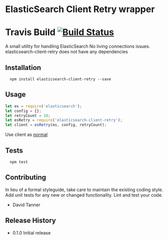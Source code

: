 ElasticSearch Client Retry wrapper
==================================

# Travis Build [![Build Status](https://travis-ci.org/VivintSolar/elasticsearch-client-retry.png?branch=master)](https://travis-ci.org/VivintSolar/elasticsearch-client-retry)


A small utility for handling ElasticSearch No living connections issues.
elasticsearch-client-retry does not have any dependencies

Installation
------------
```shell
  npm install elasticsearch-client-retry --save
```

Usage
-----
```javascript
let es = require('elasticsearch');
let config = {};
let retryCount = 10;
let esRetry = require('elasticsearch-client-retry');
let client = esRetry(es, config, retryCount);
```

Use client as [normal](https://github.com/elastic/elasticsearch-js#examples)


Tests
-----
```shell
  npm test
```

Contributing
------------
In lieu of a formal styleguide, take care to maintain the existing coding style.
Add unit tests for any new or changed functionality. Lint and test your code.

- David Tanner

Release History
---------------

* 0.1.0 Initial release